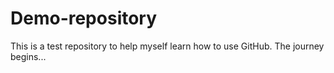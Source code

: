 # Demo-repository
This is a test repository to help myself learn how to use GitHub.
The journey begins...
